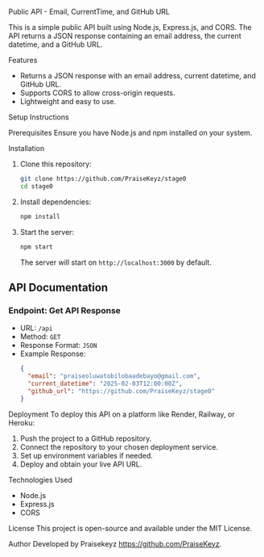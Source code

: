 Public API - Email, CurrentTime, and GitHub URL

This is a simple public API built using Node.js, Express.js, and CORS. The API returns a JSON response containing an email address, the current datetime, and a GitHub URL.

Features
- Returns a JSON response with an email address, current datetime, and GitHub URL.
- Supports CORS to allow cross-origin requests.
- Lightweight and easy to use.

Setup Instructions

Prerequisites
Ensure you have Node.js and npm installed on your system.

Installation
1. Clone this repository:
   ```sh
   git clone https://github.com/PraiseKeyz/stage0
   cd stage0
   ```
2. Install dependencies:
   ```sh
   npm install
   ```
3. Start the server:
   ```sh
   npm start
   ```
   The server will start on `http://localhost:3000` by default.

## API Documentation

### Endpoint: Get API Response
- URL: `/api`
- Method: `GET`
- Response Format: `JSON`
- Example Response:
  ```json
  {
    "email": "praiseoluwatobilobaadebayo@gmail.com",
    "current_datetime": "2025-02-03T12:00:00Z",
    "github_url": "https://github.com/PraiseKeyz/stage0"
  }
  ```

Deployment
To deploy this API on a platform like Render, Railway, or Heroku:
1. Push the project to a GitHub repository.
2. Connect the repository to your chosen deployment service.
3. Set up environment variables if needed.
4. Deploy and obtain your live API URL.

Technologies Used
- Node.js
- Express.js
- CORS

License
This project is open-source and available under the MIT License.

Author
Developed by Praisekeyz https://github.com/PraiseKeyz.

